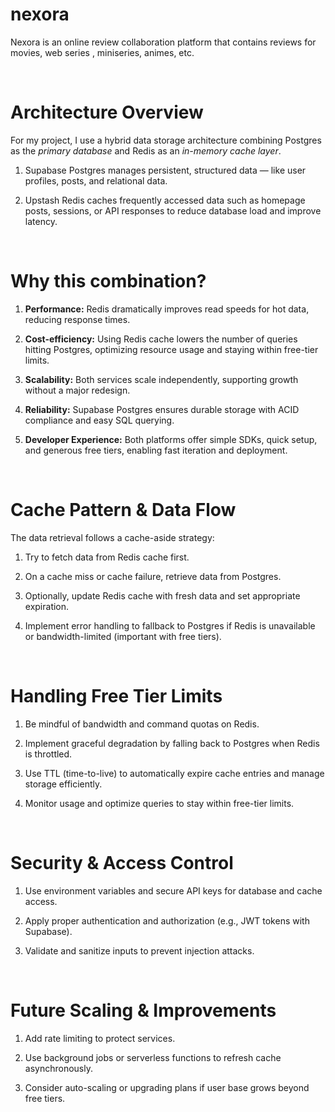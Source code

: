 # nexora

Nexora is an online review collaboration platform that contains reviews for movies, web series , miniseries, animes, etc.

</br>

# Architecture Overview

For my project, I use a hybrid data storage architecture combining Postgres as the _primary database_ and Redis as an _in-memory cache layer_.

1. Supabase Postgres manages persistent, structured data — like user profiles, posts, and relational data.

2. Upstash Redis caches frequently accessed data such as homepage posts, sessions, or API responses to reduce database load and improve latency.

</br>

# Why this combination?

1. **Performance:** Redis dramatically improves read speeds for hot data, reducing response times.

2. **Cost-efficiency:** Using Redis cache lowers the number of queries hitting Postgres, optimizing resource usage and staying within free-tier limits.

3. **Scalability:** Both services scale independently, supporting growth without a major redesign.

4. **Reliability:** Supabase Postgres ensures durable storage with ACID compliance and easy SQL querying.

5. **Developer Experience:** Both platforms offer simple SDKs, quick setup, and generous free tiers, enabling fast iteration and deployment.

</br>

# Cache Pattern & Data Flow

The data retrieval follows a cache-aside strategy:

1. Try to fetch data from Redis cache first.

2. On a cache miss or cache failure, retrieve data from Postgres.

3. Optionally, update Redis cache with fresh data and set appropriate expiration.

4. Implement error handling to fallback to Postgres if Redis is unavailable or bandwidth-limited (important with free tiers).

</br>

# Handling Free Tier Limits

1. Be mindful of bandwidth and command quotas on Redis.

2. Implement graceful degradation by falling back to Postgres when Redis is throttled.

3. Use TTL (time-to-live) to automatically expire cache entries and manage storage efficiently.

4. Monitor usage and optimize queries to stay within free-tier limits.

</br>

# Security & Access Control

1. Use environment variables and secure API keys for database and cache access.

2. Apply proper authentication and authorization (e.g., JWT tokens with Supabase).

3. Validate and sanitize inputs to prevent injection attacks.

</br>

# Future Scaling & Improvements

1. Add rate limiting to protect services.

2. Use background jobs or serverless functions to refresh cache asynchronously.

3. Consider auto-scaling or upgrading plans if user base grows beyond free tiers.

